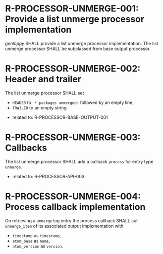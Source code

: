 # R-PROCESSOR-UNMERGE-001: Provide a list unmerge processor implementation #
*genloppy* SHALL provide a list unmerge processor implementation.
The list unmerge processor SHALL be subclassed from base output processor.

# R-PROCESSOR-UNMERGE-002: Header and trailer #
The list unmerge processor SHALL set
-   `HEADER` to ` * packages unmerged:` followed by an empty line,
-   `TRAILER` to an empty string.

*   related to: R-PROCESSOR-BASE-OUTPUT-001

# R-PROCESSOR-UNMERGE-003: Callbacks #
The list unmerge processor SHALL add a callback `process` for entry type `unmerge`.

*   related to: R-PROCESSOR-API-003

# R-PROCESSOR-UNMERGE-004: Process callback implementation #
On retrieving a `unmerge` log entry the process callback SHALL call `unmerge_item` of its associated output implementation with
-   `timestamp` as `timestamp`,
-   `atom_base` as `name`,
-   `atom_version` as `version`.
